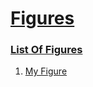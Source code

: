 # [Figures](#figures)


### [List Of Figures](#list-of-figures)

1.  [My Figure][1]


[1]: ./sub-1/document#my-figure "My Figure"
